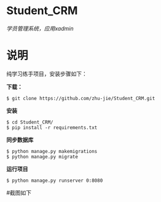 # Student_CRM

*学员管理系统，应用xadmin*

# 说明
纯学习练手项目，安装步骤如下：

**下载：**
```shell
$ git clone https://github.com/zhu-jie/Student_CRM.git
```

**安装**
```shell
$ cd Student_CRM/
$ pip install -r requirements.txt
```

**同步数据库**
```shell
$ python manage.py makemigrations
$ python manage.py migrate
```

**运行项目**

```shell
$ python manage.py runserver 0:8080
```

#截图如下


